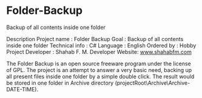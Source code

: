 Folder-Backup
=============

Backup of all contents inside one folder 

Description
Project name : Folder Backup
Goal : Backup of all contents inside one folder
Technical info : C#
Language : English
Ordered by : Hobby Project
Developer : Shahab F. M.
Developer Website: www.shahabfm.com

The Folder Backup is an open source freeware program under the license of GPL. The project is an attempt to answer a very basic need, backing up all present files inside one folder by a simple double click. The result would be stored in one folder in Archive directory (projectRoot\Archive\Archive-DATE-TIME\).